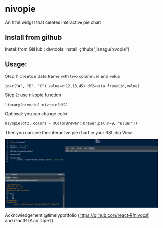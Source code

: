 # nivopie
An html widget that creates interactive pie chart

## Install from github
Install from GitHub : devtools::install_github("jienagu/nivopie")

## Usage:
Step 1: Create a data frame with two column: id and value

`id=c("A", "B", "C") value=c(12,13,45) df2=data.frame(id,value)`

Step 2: use nivopie function

`library(nivopie) nivopie(df2)` 

Optional: you can change color 

`nivopie(df2, colors = RColorBrewer::brewer.pal(n=9, "Blues"))`

Then you can see the interactive pie chart in your RStudio View.

![demo](demo.gif)

Acknowledgement
@timelyportfolio (https://github.com/react-R/nivocal) and reactR (Alan Dipert)
